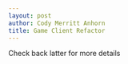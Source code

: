```yaml
---
layout: post
author: Cody Merritt Anhorn
title: Game Client Refactor
---
```


Check back latter for more details